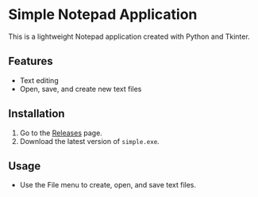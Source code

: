 # Simple Notepad Application

This is a lightweight Notepad application created with Python and Tkinter. 

## Features
- Text editing
- Open, save, and create new text files

## Installation
1. Go to the [Releases]([https://github.com/pritamjat/notepad/releases](https://github.com/pritamjat/notepad_clone/releases/tag/v1.0)) page.
2. Download the latest version of `simple.exe`.

## Usage
- Use the File menu to create, open, and save text files.
